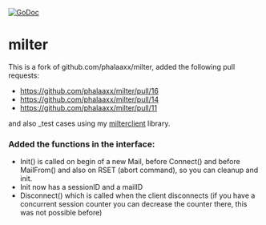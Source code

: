 [![GoDoc](https://godoc.org/github.com/mschneider82/milter?status.svg)](https://godoc.org/github.com/mschneider82/milter)

# milter

This is a fork of github.com/phalaaxx/milter, added the following pull requests:

* https://github.com/phalaaxx/milter/pull/16
* https://github.com/phalaaxx/milter/pull/14
* https://github.com/phalaaxx/milter/pull/11

and also _test cases using my [milterclient](https://github.com/mschneider82/milterclient) library.


### Added the functions in the interface:

* Init() is called on begin of a new Mail, before Connect() and before MailFrom() and also on RSET (abort command), so you can cleanup and init.
* Init now has a sessionID and a mailID
* Disconnect() which is called when the client disconnects (if you have a concurrent session counter you can decrease the counter there, this was not possible before)
